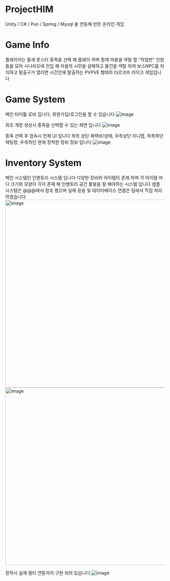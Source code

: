 # ProjectHIM
Unity / C# / Pun / Spring / Mysql 을 연동해 만든 온라인 게임

# Game Info
플레이어는 중세 몬스터 종족을 선택 해 플레이 하며
함께 마을을 약탈 할 "작업반" 인원들을 모아 시나리오에 진입 해
마을의 시민을 살해하고 물건을 약탈 하여
보스NPC를 처치하고 탈출구가 열리면 시간안에 탈출하는
PVPVE 형태의 타르코프 라이크 게임입니다



# Game System
메인 타이틀 로비 입니다, 회원가입/로그인을 할 수 있습니다
![image](https://github.com/jsh991226/ProjectHIM/assets/81565737/fc7ac30f-59b2-4bb8-acbd-60997db4e828)

최초 계정 생성시 종족을 선택할 수 있는 화면 입니다
![image](https://github.com/jsh991226/ProjectHIM/assets/81565737/d64e7832-b9d1-4955-9c83-addfaf400198)

종족 선택 후 접속시 전체 UI 입니다
좌측 상단 체력바/상태, 우측상단 미니맵, 좌측하단 채팅창, 우측하단 현재 장착한 장비 정보 입니다
![image](https://github.com/jsh991226/ProjectHIM/assets/81565737/fc4a4864-44cb-46d1-8c76-7ab7b465e2a0)

# Inventory System
메인 시스템인 인벤토리 시스템 입니다
다양한 장비와 아이템이 존재 하며 각 아이템 마다 크기와 모양이 각각 존재 해 인벤토리 공간 활용을 잘 해야하는 시스템 입니다
샘플 시스템은 @@@에서 참조 했으며
실제 응용 및 데이터베이스 연결은 팀에서 직접 처리 하였습니다
<img width="592" alt="image" src="https://github.com/jsh991226/ProjectHIM/assets/81565737/19d429d6-1394-4c14-9ba9-ecd56d6b7977">
<img width="559" alt="image" src="https://github.com/jsh991226/ProjectHIM/assets/81565737/80828b24-7a53-41f1-bc22-3b4c27a70cff">

장착시 실제 멀티 연동까지 구현 되어 있습니다
![image](https://github.com/jsh991226/ProjectHIM/assets/81565737/b8045897-b1c7-4ae4-99fc-ab3a550b0bd5)

